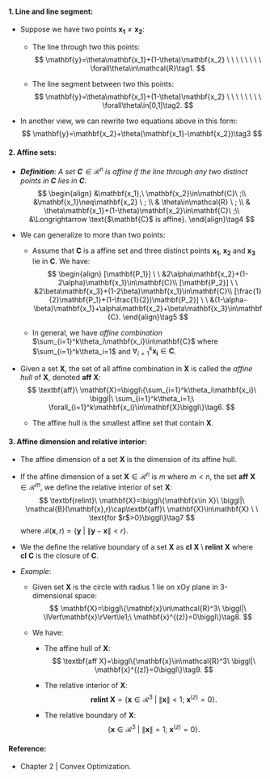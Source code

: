 #### **1. Line and line segment:**

* Suppose we have two points $\mathbf{x_1}\neq\mathbf{x_2}$:

  * The line through two this points:
    $$
    \mathbf{y}=\theta\mathbf{x_1}+(1-\theta)\mathbf{x_2} \ \ \ \ \ \ \ \  \forall\theta\in\mathcal{R}\tag1.
    $$

  * The line segment between two this points:
    $$
    \mathbf{y}=\theta\mathbf{x_1}+(1-\theta)\mathbf{x_2} \ \ \ \ \ \ \ \  \forall\theta\in[0,1]\tag2.
    $$

* In another view, we can rewrite two equations above in this form:
  $$
  \mathbf{y}=\mathbf{x_2}+\theta(\mathbf{x_1}-\mathbf{x_2})\tag3
  $$

#### **2. Affine sets:**

* ***Definition***: *A set $\mathbf{C}\in\mathcal{R}^n$ is affine if the line through any two distinct points in $\mathbf{C}$ lies in $\mathbf{C}$.*
  $$
  \begin{align}
  &\mathbf{x_1},\ \mathbf{x_2}\in\mathbf{C}\ ;\\
  &\mathbf{x_1}\neq\mathbf{x_2} \ ; \\
  & \theta\in\mathcal{R} \ ; \\
  & \theta\mathbf{x_1}+(1-\theta)\mathbf{x_2}\in\mathbf{C}\ ;\\
  &\Longrightarrow \text{$\mathbf{C}$ is affine}.
  \end{align}\tag4
  $$

* We can generalize to more than two points:

  *  Assume that $\mathbf{C}$ is a affine set and three distinct points $\mathbf{x_1}$, $\mathbf{x_2}$ and $\mathbf{x_3}$ lie in $\mathbf{C}$. We have:
    $$
    \begin{align}
    [\mathbf{P_1}] \ \ &2\alpha\mathbf{x_2}+(1-2\alpha)\mathbf{x_1}\in\mathbf{C}\\
    [\mathbf{P_2}] \ \ &2\beta\mathbf{x_3}+(1-2\beta)\mathbf{x_1}\in\mathbf{C}\\
    [\frac{1}{2}\mathbf{P_1}+(1-\frac{1}{2})\mathbf{P_2}] \ \ &(1-\alpha-\beta)\mathbf{x_1}+\alpha\mathbf{x_2}+\beta\mathbf{x_3}\in\mathbf{C}.
    \end{align}\tag5
    $$

  * In general, we have *affine combination* $\sum_{i=1}^k\theta_i\mathbf{x_i}\in\mathbf{C}$ where $\sum_{i=1}^k\theta_i=1$ and $\forall_{i=1}^k\mathbf{x_i}\in\mathbf{C}$.

* Given a set $\mathbf{X}$, the set of all affine combination in $\mathbf{X}$ is called the *affine hull* of $\mathbf{X}$, denoted $\textbf{aff}\ \mathbf{X}$:
  $$
  \textbf{aff}\ \mathbf{X}=\biggl\{\sum_{i=1}^k\theta_i\mathbf{x_i}\ \biggl|\ \sum_{i=1}^k\theta_i=1;\ \forall_{i=1}^k\mathbf{x_i}\in\mathbf{X}\biggl\}\tag6.
  $$

  * The affine hull is the smallest affine set that contain $\mathbf{X}$.

#### **3. Affine dimension and relative interior:**

* The affine dimension of a set $\mathbf{X}$ is the dimension of its affine hull.

* If the affine dimension of a set $\mathbf{X}\in\mathcal{R}^{n}$ is $m$ where $m<n$, the set  $\textbf{aff}\ \mathbf{X}\in\mathcal{R}^m$,  we define the relative interior of set $\mathbf{X}$:
  $$
  \textbf{relint}\ \mathbf{X}=\biggl\{\mathbf{x\in X}\ \biggl|\ \mathcal{B}(\mathbf{x},r)\cap\textbf{aff}\ \mathbf{X}\in\mathbf{X} \ \ \text{for $r$>0}\biggl\}\tag7
  $$
  where $\mathcal{B}(\mathbf{x},r)=\{\mathbf{y}\ |\ \lVert\mathbf{y}-\mathbf{x}\rVert<r\}$.

* We the define the relative boundary of a set $\mathbf{X}$ as $\textbf{cl}\ \mathbf{X} \setminus \textbf{relint}\ \mathbf{X}$ where $\textbf{cl}\ \mathbf{C}$ is the closure of $\mathbf{C}$.

* *Example*:

  * Given set $\mathbf{X}$ is the circle with radius 1 lie on $\text{xOy}$ plane in 3-dimensional space:
    $$
    \mathbf{X}=\biggl\{\mathbf{x}\in\mathcal{R}^3\ \biggl|\ \lVert\mathbf{x}\rVert\le1;\ \mathbf{x}^{(z)}=0\biggl\}\tag8.
    $$

  * We have:

    * The affine hull of $\mathbf{X}$:
      $$
      \textbf{aff X}=\biggl\{\mathbf{x}\in\mathcal{R}^3\ \biggl|\ \mathbf{x}^{(z)}=0\biggl\}\tag9.
      $$

    * The relative interior of $\mathbf{X}$:
      $$
      \textbf{relint X}=\biggl\{\mathbf{x}\in\mathcal{R}^3\ \biggl|\ \lVert\mathbf{x}\rVert<1;\ \mathbf{x}^{(z)}=0\biggl\}\tag{10}.
      $$

    * The relative boundary of $\mathbf{X}$:
      $$
      \biggl\{\mathbf{x}\in\mathcal{R}^3\ \biggl|\ \lVert\mathbf{x}\rVert=1;\ \mathbf{x}^{(z)}=0\biggl\}\tag{11}.
      $$



#### **Reference:**

* Chapter 2 | Convex Optimization.

